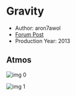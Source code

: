 # Gravity

* Author: aron7awol
* [Forum Post](https://www.avsforum.com/threads/bass-eq-for-filtered-movies.2995212/post-57628514)
* Production Year: 2013

## Atmos

![img 0](https://i.imgur.com/3PJP0KJ.jpg)

![img 1](https://i.imgur.com/XNPSikU.jpg)

